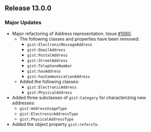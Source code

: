 ## Release 13.0.0

### Major Updates

- Major refactoring of Address representation. Issue [#1060](https://github.com/semanticarts/gist/issues/1060).
  - The following classes and properties have been removed: 
    - `gist:ElectronicMessageAddress`
    - `gist:EmailAddress`
    - `gist:PostalAddress`
    - `gist:StreetAddress`
    - `gist:TelephoneNumber`
    - `gist:hasAddress`
    - `gist:hasCommunicationAddress`
  - Added the following classes: 
    - `gist:ElectronicAddress`
    - `gist:PhysicalAddress`
 - Added three subclasses of `gist:Category` for characterizing new addresses:
   - `gist:AddressUsageType`
   - `gist:ElectronicAddressType`
   - `gist:PhysicalAddressType`
 - Added the object property `gist:refersTo`.